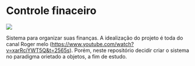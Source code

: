 # Controle finaceiro

![](https://media.discordapp.net/attachments/802232083514785897/890949437210374204/unknown.png?width=500&height=513)

Sistema para organizar suas finanças. A idealização do projeto é toda do canal Roger melo (https://www.youtube.com/watch?v=xarRciYWT5Q&t=2565s). Porém, neste repositório decidir criar o sistema no paradigma orietado a objetos, a fim de estudo.
